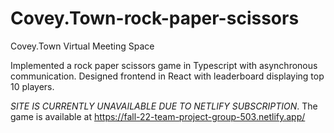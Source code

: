 # Covey.Town-rock-paper-scissors
Covey.Town Virtual Meeting Space 

Implemented a rock paper scissors game in Typescript with asynchronous communication.
Designed frontend in React with leaderboard displaying top 10 players.


*SITE IS  CURRENTLY UNAVAILABLE DUE TO NETLIFY SUBSCRIPTION*.
The game is available at https://fall-22-team-project-group-503.netlify.app/
